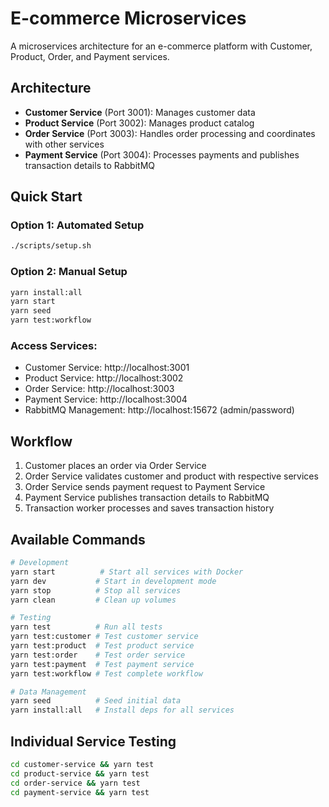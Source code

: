# E-commerce Microservices

A microservices architecture for an e-commerce platform with Customer, Product, Order, and Payment services.

## Architecture

- **Customer Service** (Port 3001): Manages customer data
- **Product Service** (Port 3002): Manages product catalog
- **Order Service** (Port 3003): Handles order processing and coordinates with other services
- **Payment Service** (Port 3004): Processes payments and publishes transaction details to RabbitMQ

## Quick Start

### Option 1: Automated Setup
```bash
./scripts/setup.sh
```

### Option 2: Manual Setup
```bash
yarn install:all
yarn start
yarn seed
yarn test:workflow
```

### Access Services:
- Customer Service: http://localhost:3001
- Product Service: http://localhost:3002
- Order Service: http://localhost:3003
- Payment Service: http://localhost:3004
- RabbitMQ Management: http://localhost:15672 (admin/password)

## Workflow

1. Customer places an order via Order Service
2. Order Service validates customer and product with respective services
3. Order Service sends payment request to Payment Service
4. Payment Service publishes transaction details to RabbitMQ
5. Transaction worker processes and saves transaction history

## Available Commands

```bash
# Development
yarn start          # Start all services with Docker
yarn dev           # Start in development mode
yarn stop          # Stop all services
yarn clean         # Clean up volumes

# Testing
yarn test          # Run all tests
yarn test:customer # Test customer service
yarn test:product  # Test product service
yarn test:order    # Test order service
yarn test:payment  # Test payment service
yarn test:workflow # Test complete workflow

# Data Management
yarn seed          # Seed initial data
yarn install:all   # Install deps for all services
```

## Individual Service Testing

```bash
cd customer-service && yarn test
cd product-service && yarn test
cd order-service && yarn test
cd payment-service && yarn test
```